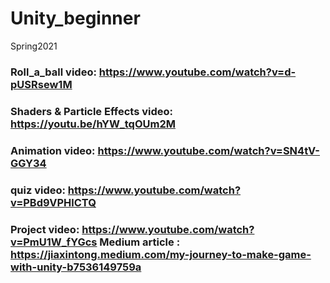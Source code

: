 # Unity_beginner
Spring2021
  
### Roll_a_ball video: https://www.youtube.com/watch?v=d-pUSRsew1M

### Shaders & Particle Effects video: https://youtu.be/hYW_tqOUm2M

### Animation video: https://www.youtube.com/watch?v=SN4tV-GGY34

### quiz video: https://www.youtube.com/watch?v=PBd9VPHlCTQ 

### Project video: https://www.youtube.com/watch?v=PmU1W_fYGcs     Medium article : https://jiaxintong.medium.com/my-journey-to-make-game-with-unity-b7536149759a

